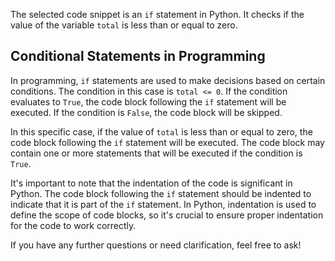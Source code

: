 The selected code snippet is an `if` statement in Python. It checks if the value of the variable `total` is less than or equal to zero. 

## Conditional Statements in Programming

In programming, `if` statements are used to make decisions based on certain conditions. The condition in this case is `total <= 0`. If the condition evaluates to `True`, the code block following the `if` statement will be executed. If the condition is `False`, the code block will be skipped.

In this specific case, if the value of `total` is less than or equal to zero, the code block following the `if` statement will be executed. The code block may contain one or more statements that will be executed if the condition is `True`. 

It's important to note that the indentation of the code is significant in Python. The code block following the `if` statement should be indented to indicate that it is part of the `if` statement. In Python, indentation is used to define the scope of code blocks, so it's crucial to ensure proper indentation for the code to work correctly.

If you have any further questions or need clarification, feel free to ask!